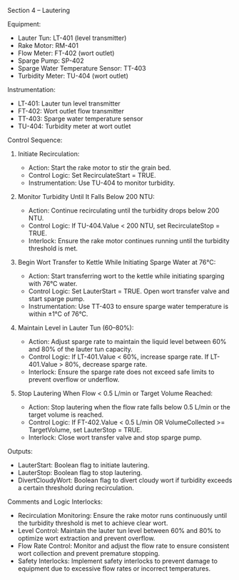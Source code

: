 Section 4 – Lautering

Equipment:
- Lauter Tun: LT-401 (level transmitter)
- Rake Motor: RM-401
- Flow Meter: FT-402 (wort outlet)
- Sparge Pump: SP-402
- Sparge Water Temperature Sensor: TT-403
- Turbidity Meter: TU-404 (wort outlet)

Instrumentation:
- LT-401: Lauter tun level transmitter
- FT-402: Wort outlet flow transmitter
- TT-403: Sparge water temperature sensor
- TU-404: Turbidity meter at wort outlet

Control Sequence:

1. Initiate Recirculation:
   - Action: Start the rake motor to stir the grain bed.
   - Control Logic: Set RecirculateStart = TRUE.
   - Instrumentation: Use TU-404 to monitor turbidity.

2. Monitor Turbidity Until It Falls Below 200 NTU:
   - Action: Continue recirculating until the turbidity drops below 200 NTU.
   - Control Logic: If TU-404.Value < 200 NTU, set RecirculateStop = TRUE.
   - Interlock: Ensure the rake motor continues running until the turbidity threshold is met.

3. Begin Wort Transfer to Kettle While Initiating Sparge Water at 76°C:
   - Action: Start transferring wort to the kettle while initiating sparging with 76°C water.
   - Control Logic: Set LauterStart = TRUE. Open wort transfer valve and start sparge pump.
   - Instrumentation: Use TT-403 to ensure sparge water temperature is within ±1°C of 76°C.

4. Maintain Level in Lauter Tun (60–80%):
   - Action: Adjust sparge rate to maintain the liquid level between 60% and 80% of the lauter tun capacity.
   - Control Logic: If LT-401.Value < 60%, increase sparge rate. If LT-401.Value > 80%, decrease sparge rate.
   - Interlock: Ensure the sparge rate does not exceed safe limits to prevent overflow or underflow.

5. Stop Lautering When Flow < 0.5 L/min or Target Volume Reached:
   - Action: Stop lautering when the flow rate falls below 0.5 L/min or the target volume is reached.
   - Control Logic: If FT-402.Value < 0.5 L/min OR VolumeCollected >= TargetVolume, set LauterStop = TRUE.
   - Interlock: Close wort transfer valve and stop sparge pump.

Outputs:
- LauterStart: Boolean flag to initiate lautering.
- LauterStop: Boolean flag to stop lautering.
- DivertCloudyWort: Boolean flag to divert cloudy wort if turbidity exceeds a certain threshold during recirculation.

Comments and Logic Interlocks:
- Recirculation Monitoring: Ensure the rake motor runs continuously until the turbidity threshold is met to achieve clear wort.
- Level Control: Maintain the lauter tun level between 60% and 80% to optimize wort extraction and prevent overflow.
- Flow Rate Control: Monitor and adjust the flow rate to ensure consistent wort collection and prevent premature stopping.
- Safety Interlocks: Implement safety interlocks to prevent damage to equipment due to excessive flow rates or incorrect temperatures.
